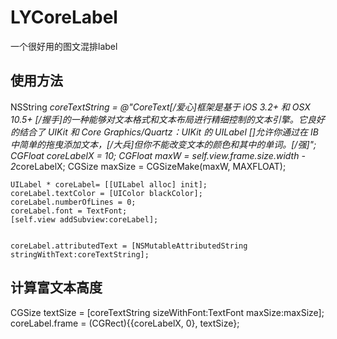 # LYCoreLabel
一个很好用的图文混排label
## 使用方法
 NSString *coreTextString = @"CoreText[/爱心]框架是基于 iOS 3.2+ 和 OSX 10.5+ [/握手]的一种能够对文本格式和文本布局进行精细控制的文本引擎。它良好的结合了 UIKit 和 Core Graphics/Quartz：UIKit 的 UILabel []允许你通过在 IB 中简单的拖曳添加文本，[/大兵]但你不能改变文本的颜色和其中的单词。[/强]";
    CGFloat coreLabelX = 10;
    CGFloat maxW = self.view.frame.size.width - 2*coreLabelX;
    CGSize maxSize = CGSizeMake(maxW, MAXFLOAT);

    
    
    UILabel * coreLabel= [[UILabel alloc] init];
    coreLabel.textColor = [UIColor blackColor];
    coreLabel.numberOfLines = 0;
    coreLabel.font = TextFont;
    [self.view addSubview:coreLabel];
    
    
    coreLabel.attributedText = [NSMutableAttributedString stringWithText:coreTextString];
## 计算富文本高度
CGSize textSize = [coreTextString sizeWithFont:TextFont maxSize:maxSize];
coreLabel.frame = (CGRect){{coreLabelX, 0}, textSize};

